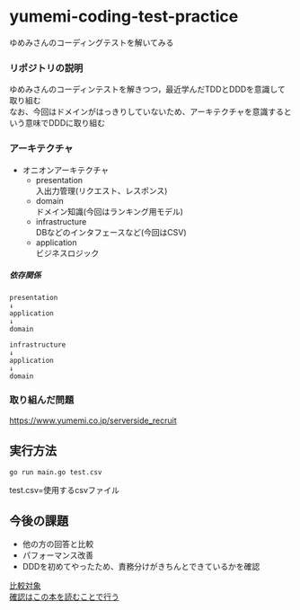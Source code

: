 # yumemi-coding-test-practice
ゆめみさんのコーディングテストを解いてみる

### リポジトリの説明  
ゆめみさんのコーディンテストを解きつつ，最近学んだTDDとDDDを意識して取り組む  
なお、今回はドメインがはっきりしていないため、アーキテクチャを意識するという意味でDDDに取り組む

### アーキテクチャ
- オニオンアーキテクチャ
  - presentation  
    入出力管理(リクエスト、レスポンス)
  - domain  
    ドメイン知識(今回はランキング用モデル)
  - infrastructure  
    DBなどのインタフェースなど(今回はCSV)
  - application  
    ビジネスロジック
##### 依存関係  
```
presentation  
↓  
application  
↓  
domain 
```
```
infrastructure
↓  
application  
↓  
domain 
```



### 取り組んだ問題
https://www.yumemi.co.jp/serverside_recruit

## 実行方法
```cassandraql
go run main.go test.csv
```
test.csv=使用するcsvファイル

## 今後の課題
- 他の方の回答と比較 
- パフォーマンス改善  
- DDDを初めてやったため、責務分けがきちんとできているかを確認  

[比較対象](https://zenn.dev/foxtail88/scraps/17e94c540e0771)  
[確認はこの本を読むことで行う](https://www.amazon.co.jp/dp/B082WXZVPC/ref=dp-kindle-redirect?_encoding=UTF8&btkr=1)  
